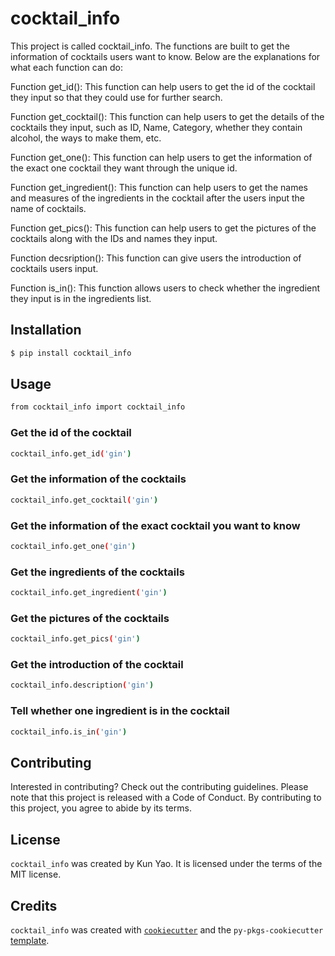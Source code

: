 # cocktail_info

This project is called cocktail_info. The functions are built to get the information of cocktails users want to know. Below are the explanations for what each function can do:

Function get_id(): This function can help users to get the id of the cocktail they input so that they could use for further search.

Function get_cocktail(): This function can help users to get the details of the cocktails they input, such as ID, Name, Category, whether they contain alcohol, the ways to make them, etc.

Function get_one(): This function can help users to get the information of the exact one cocktail they want through the unique id.

Function get_ingredient(): This function can help users to get the names and measures of the ingredients in the cocktail after the users input the name of cocktails. 

Function get_pics(): This function can help users to get the pictures of the cocktails along with the IDs and names they input.

Function decsription(): This function can give users the introduction of cocktails users input.

Function is_in(): This function allows users to check whether the ingredient they input is in the ingredients list.

## Installation

```bash
$ pip install cocktail_info
```

## Usage

```bash
from cocktail_info import cocktail_info
```

### Get the id of the cocktail

```bash
cocktail_info.get_id('gin')
```

### Get the information of the cocktails

```bash
cocktail_info.get_cocktail('gin')
```

### Get the information of the exact cocktail you want to know

```bash
cocktail_info.get_one('gin')
```

### Get the ingredients of the cocktails

```bash
cocktail_info.get_ingredient('gin')
```

### Get the pictures of the cocktails

```bash
cocktail_info.get_pics('gin')
```

### Get the introduction of the cocktail

```bash
cocktail_info.description('gin')
```

### Tell whether one ingredient is in the cocktail

```bash
cocktail_info.is_in('gin')
```

## Contributing

Interested in contributing? Check out the contributing guidelines. Please note that this project is released with a Code of Conduct. By contributing to this project, you agree to abide by its terms.

## License

`cocktail_info` was created by Kun Yao. It is licensed under the terms of the MIT license.

## Credits

`cocktail_info` was created with [`cookiecutter`](https://cookiecutter.readthedocs.io/en/latest/) and the `py-pkgs-cookiecutter` [template](https://github.com/py-pkgs/py-pkgs-cookiecutter).
